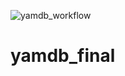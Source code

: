 ![yamdb_workflow](https://github.com/ADChemadurov/yamdb_final/actions/workflows/yamdb_workflow.yaml/badge.svg)

# yamdb_final